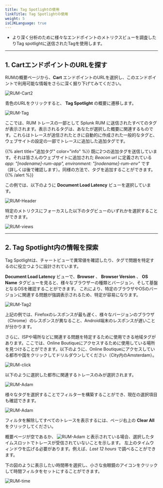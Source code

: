 ```yaml
---
title: Tag Spotlightの使用
linkTitle: Tag Spotlightの使用
weight: 5
isCJKLanguage: true
---
```


* より深く分析のために様々なエンドポイントのメトリクスビューを調査したりTag spotlightに送信されたTagを使用します。

---

## 1. CartエンドポイントのURLを探す

RUMの概要ページから、**Cart** エンドポイントのURLを選択し、このエンドポイントで利用可能な情報をさらに深く掘り下げてみてください。

![RUM-Cart2](../../images/RUM-select-cart.png)

青色のURLをクリックすると、 **Tag Spotlight** の概要に遷移します。

![RUM-Tag](../../images/RUM-TAG-Overview.png)

ここでは、RUM トレースの一部として Splunk RUM に送信されたすべてのタグが表示されます。表示されるタグは、あなたが選択した概要に関連するものです。これらはトレースが送信されたときに自動的に作成された一般的なタグと、ウェブサイトの設定の一部でトレースに追加した追加タグです。

{{% alert title="追加タグ" color="info" %}}
既に2つの追加タグを送信しています。それは皆さんのウェブサイトに追加された *Beacon url* に定義されている *app: "[nodename]-rum-app", environment: "[nodename]-rum-env"* です（詳しくは後で確認します）。同様の方法で、タグを追加することができます。
{{% /alert %}}

この例では、以下のように **Document Load Latency** ビューを選択しています。

![RUM-Header](../../images/RUM-Selection.png)

特定のメトリクスにフォーカスした以下のタグビューのいずれかを選択することができます。

![RUM-views](../../images/RUM-Tag-views.png)

---

## 2. Tag Spotlight内の情報を探索


Tag Spotlightは、チャートビューで異常値を確認したり、タグで問題を特定するのに役立つように設計されています。

**Document Load Latency** ビューで、**Browser** 、 **Browser Version** 、 **OS Name** タグビューを見ると、様々なブラウザーの種類とバージョン、そして基盤となるOSを確認することができます。
これにより、特定のブラウザやOSのバージョンに関連する問題が強調表示されるため、特定が容易になります。

![RUM-Tag2](../../images/RUMBrowserTags.png)

上記の例では、Firefoxのレスポンスが最も遅く、様々なバージョンのブラウザ（Chrome）のレスポンスが異なること、Android端末のレスポンスが遅いことが分かります。

さらに、ISPや場所などに関連する問題を特定するために使用できる地域タグがあります。ここでは、Online Boutiqueにアクセスするために使用している場所を見つけることができます。以下のように、Online Boutiqueにアクセスしている都市や国をクリックしてドリルダウンしてください（City内のAmsterdam）。

![RUM-click](../../images/RUM-Region.png)

以下のように選択した都市に関連するトレースのみが選択されます。

![RUM-Adam](../../images/RUM-Adam.png)

様々なタグを選択することでフィルターを構築することができ、現在の選択項目も確認できます。

![RUM-Adam](../../images/RUM-Filter.png)

フィルタを解除してすべてのトレースを表示するには、ページ右上の **Clear All** をクリックしてください。

概要ページが空であるか、 ![RUM-Adam](../../images/RUM-NoTime.png) と表示されている場合、選択したタイムスロットでトレースが受信されていないことを示します。
左上のタイムウィンドウを広げる必要があります。例えば、*Last 12 hours* で調べることができます。

下の図のように表示したい時間帯を選択し、小さな虫眼鏡のアイコンをクリックして時間フィルタをセットにすることができます。

![RUM-time](../../images/RUM-TimeSelect.png)
